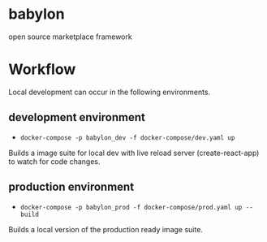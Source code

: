 # babylon
open source marketplace framework


# Workflow
Local development can occur in the following environments.

## development environment
- `docker-compose -p babylon_dev -f docker-compose/dev.yaml up`

Builds a image suite for local dev with live reload server (create-react-app)
to watch for code changes.

## production environment
- `docker-compose -p babylon_prod -f docker-compose/prod.yaml up --build`

Builds a local version of the production ready image suite.
